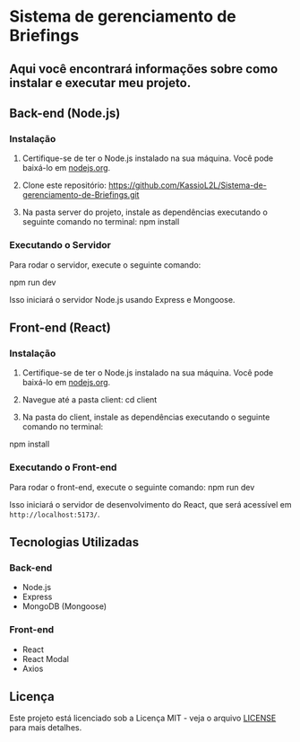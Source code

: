 # Sistema de gerenciamento de Briefings

## Aqui você encontrará informações sobre como instalar e executar meu projeto.

## Back-end (Node.js)

### Instalação

1. Certifique-se de ter o Node.js instalado na sua máquina. Você pode baixá-lo em [nodejs.org](https://nodejs.org/).

2. Clone este repositório:
https://github.com/KassioL2L/Sistema-de-gerenciamento-de-Briefings.git

4. Na pasta server do projeto, instale as dependências executando o seguinte comando no terminal:
npm install

### Executando o Servidor
Para rodar o servidor, execute o seguinte comando:

npm run dev


Isso iniciará o servidor Node.js usando Express e Mongoose.

## Front-end (React)

### Instalação

1. Certifique-se de ter o Node.js instalado na sua máquina. Você pode baixá-lo em [nodejs.org](https://nodejs.org/).

2. Navegue até a pasta client:
cd client

4. Na pasta do client, instale as dependências executando o seguinte comando no terminal:
   
npm install


### Executando o Front-end

Para rodar o front-end, execute o seguinte comando:
npm run dev

Isso iniciará o servidor de desenvolvimento do React, que será acessível em `http://localhost:5173/`.

## Tecnologias Utilizadas

### Back-end

- Node.js
- Express
- MongoDB (Mongoose)

### Front-end

- React
- React Modal
- Axios

## Licença

Este projeto está licenciado sob a Licença MIT - veja o arquivo [LICENSE](LICENSE) para mais detalhes.
